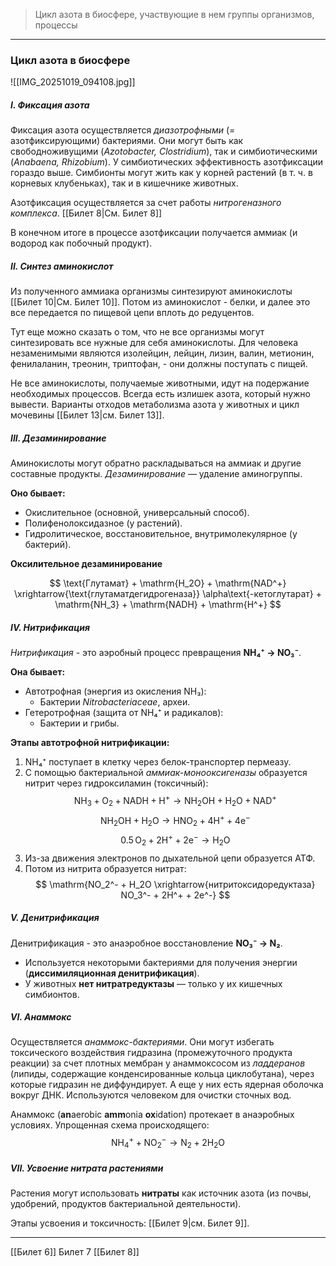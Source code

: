 
> Цикл азота в биосфере, участвующие в нем группы организмов, процессы

---

### Цикл азота в биосфере

![[IMG_20251019_094108.jpg]]

##### I. Фиксация азота

Фиксация азота осуществляется *диазотрофными* (= азотфиксирующими) бактериями. Они могут быть как свободноживущими (*Azotobacter, Clostridium*), так и симбиотическими (*Anabaena, Rhizobium*). У симбиотических эффективность азотфиксации гораздо выше. Симбионты могут жить как у корней растений (в т. ч. в корневых клубеньках), так и в кишечнике животных.

Азотфиксация осуществляется за счет работы *нитрогеназного комплекса*. [[Билет 8|См. Билет 8]] 

В конечном итоге в процессе азотфиксации получается аммиак (и водород как побочный продукт).

##### II. Синтез аминокислот

Из полученного аммиака организмы синтезируют аминокислоты [[Билет 10|См. Билет 10]]. Потом из аминокислот - белки, и далее это все передается по пищевой цепи вплоть до редуцентов.

Тут еще можно сказать о том, что не все организмы могут синтезировать все нужные для себя аминокислоты. Для человека незаменимыми являются изолейцин, лейцин, лизин, валин, метионин, фенилаланин, треонин, триптофан, - они должны поступать с пищей.

Не все аминокислоты, получаемые животными, идут на подержание необходимых процессов. Всегда есть излишек азота, который нужно вывести. Варианты отходов метаболизма азота у животных и цикл мочевины [[Билет 13|см. Билет 13]]. 

##### III. Дезаминирование

Аминокислоты могут обратно раскладываться на аммиак и другие составные продукты. *Дезаминирование* — удаление аминогруппы. 

**Оно бывает:**
- Окислительное (основной, универсальный способ).  
- Полифенолоксидазное (у растений).  
- Гидролитическое, восстановительное, внутримолекулярное (у бактерий).

**Оксилительное дезаминирование**

$$
\text{Глутамат} + \mathrm{H_2O} + \mathrm{NAD^+} \xrightarrow{\text{глутаматдегидрогеназа}} \alpha\text{-кетоглутарат} + \mathrm{NH_3} + \mathrm{NADH} + \mathrm{H^+}
$$

##### IV. Нитрификация 

*Нитрификация* - это аэробный процесс превращения **NH₄⁺ → NO₃⁻**.

**Она бывает:**
- Автотрофная (энергия из окисления NH₃):  
	- Бактерии *Nitrobacteriaceae*, археи.  
- Гетеротрофная (защита от NH₄⁺ и радикалов):  
	- Бактерии и грибы.

**Этапы автотрофной нитрификации:**

1. NH₄⁺ поступает в клетку через белок-транспортер пермеазу.  
2. С помощью бактериальной _аммиак-монооксигеназы_ образуется нитрит через гидроксиламин (токсичный):
$$
\mathrm{NH_3 + O_2 + NADH + H^+ \rightarrow NH_2OH + H_2O + NAD^+}
$$
$$
\mathrm{NH_2OH + H_2O \rightarrow HNO_2 + 4H^+ + 4e^-}
$$
$$
\mathrm{0.5\,O_2 + 2H^+ + 2e^- \rightarrow H_2O}
$$
3. Из-за движения электронов по дыхательной цепи образуется АТФ.  
4. Потом из нитрита образуется нитрат:
$$
\mathrm{NO_2^- + H_2O \xrightarrow{нитритоксидоредуктаза} NO_3^- + 2H^+ + 2e^-}
$$

##### V. Денитрификация

Денитрификация - это анаэробное восстановление **NO₃⁻ → N₂**.

- Используется некоторыми бактериями для получения энергии (**диссимиляционная денитрификация**).  
- У животных **нет нитратредуктазы** — только у их кишечных симбионтов.

##### VI. Анаммокс

Осуществляется *анаммокс-бактериями*. Они могут избегать токсического воздействия гидразина (промежуточного продукта реакции) за счет плотных мембран у анаммоксосом из *ладдеранов* (липиды, содержащие конденсированные кольца циклобутана), через которые гидразин не диффундирует. А еще у них есть ядерная оболочка вокруг ДНК. Используются человеком для очистки сточных вод.

Анаммокс (**an**aerobic **amm**onia **ox**idation) протекает в анаэробных условиях. Упрощенная схема происходящего:
$$
\mathrm{NH_4^+ + NO_2^- \rightarrow N_2 + 2H_2O}
$$

##### VII. Усвоение нитрата растениями 

Растения могут использовать **нитраты** как источник азота (из почвы, удобрений, продуктов бактериальной деятельности).

Этапы усвоения и токсичность: [[Билет 9|см. Билет 9]].

---
[[Билет 6]]
Билет 7
[[Билет 8]]